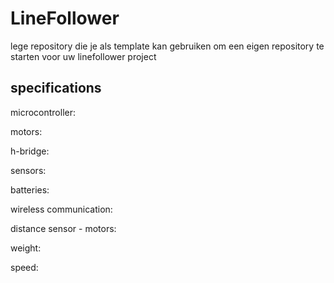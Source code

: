 # LineFollower

lege repository die je als template kan gebruiken om een eigen repository te starten voor uw linefollower project



  
## specifications

microcontroller:

motors: 

h-bridge:

sensors:

batteries:

wireless communication:

distance sensor - motors:

weight:

speed: 

